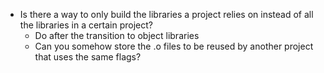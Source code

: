- Is there a way to only build the libraries a project relies on instead of all the libraries in a certain project?
  - Do after the transition to object libraries
  - Can you somehow store the .o files to be reused by another project that uses the same flags?
